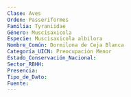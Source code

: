 ```yaml
---
Clase: Aves
Orden: Passeriformes
Familia: Tyraniidae
Género: Muscisaxicola
Especie: Muscisaxicola albilora
Nombre_Común: Dormilona de Ceja Blanca
Categoría_UICN: Preocupación Menor
Estado_Conservación_Nacional: 
Sector_RBHH: 
Presencia: 
Tipo_de_Dato: 
Fuente: 
---
```

